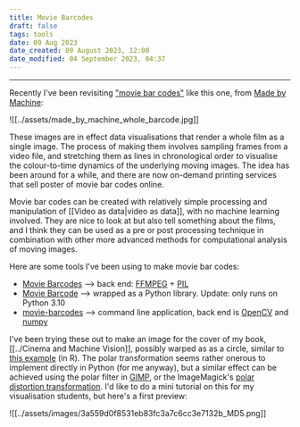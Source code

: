 ```yaml
---
title: Movie Barcodes
draft: false
tags: tools
date: 09 Aug 2023
date_created: 09 August 2023, 12:00
date_modified: 04 September 2023, 04:37
---
```

---

Recently I've been revisiting ["movie bar codes"](https://thefilmstage.com/movie-barcode-an-entire-feature-film-in-one-image/) like this one, from [Made by Machine](https://movingpixel.net/project/mbm/):

![[../assets/made_by_machine_whole_barcode.jpg]]


These images are in effect data visualisations that render a whole film as a single image. The process of making them involves sampling frames from a video file, and stretching them as lines in chronological order to visualise the colour-to-time dynamics of the underlying moving images. The idea has been around for a while, and there are now on-demand printing services that sell poster of movie bar codes online.

Movie bar codes can be created with relatively simple processing and manipulation of [[Video as data|video as data]], with no machine learning involved.  They are nice to look at but also tell something about the films, and I think they can be used as a pre or post processing technique in combination with other more advanced methods for computational analysis of moving images.

Here are some tools I've been using to make movie bar codes:

- [Movie Barcodes](https://timbennett.github.io/movie-barcodes/) --> back end: [FFMPEG](https://www.ffmpeg.org/) + [PIL](https://en.wikipedia.org/wiki/Python_Imaging_Library)
- [Movie Barcode](https://github.com/MarcBresson/movie-barcode/tree/main) --> wrapped as a Python library. Update: only runs on Python 3.10
- [movie-barcodes](https://github.com/andrewdcampbell/movie-barcodes) --> command line application, back end is [OpenCV](https://opencv.org/) and [numpy](https://numpy.org/)

I've been trying these out to make an image for the cover of my book, [[../Cinema and Machine Vision]], possibly warped as as a circle, similar to [this example](https://rlang.io/create-a-radial-movie-tv-barcode-using-polar-coordinates/) (in R). The polar transformation seems rather onerous to implement directly in Python (for me anyway), but a similar effect can be achieved using the polar filter in [GIMP](https://www.gimp.org/), or the ImageMagick's [polar distortion transformation](https://imagemagick.org/Usage/distorts/#polar). I'd like to do a mini tutorial on this for my visualisation students, but here's a first preview:

![[../assets/images/3a559d0f8531eb83fc3a7c6cc3e7132b_MD5.png]]

